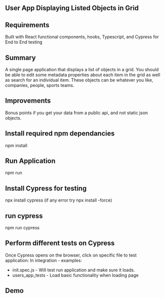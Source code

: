 ## User App Displaying Listed Objects in Grid

## Requirements

Built with React functional components, hooks, Typescript, and Cypress for End to End testing

## Summary

A single page application that displays a list of objects in a grid. You should be able to edit some metadata properties about each item in the grid as well as search for an individual item. These objects can be whatever you like, companies, people, sports teams.

## Improvements

Bonus points if you get your data from a public api, and not static json objects.

## Install required npm dependancies

npm install

## Run Application

npm run

## Install Cypress for testing

npx install cypress (if any error try npx install -force)

## run cypress

npm run cypress

## Perform different tests on Cypress

Once Cypress opens on the browser, click on specific file to test application:
In integration - examples:

- init.spec.js - Will test run application and make sure it loads.
- users_app_tests - Load basic functionality when loading page

## Demo
